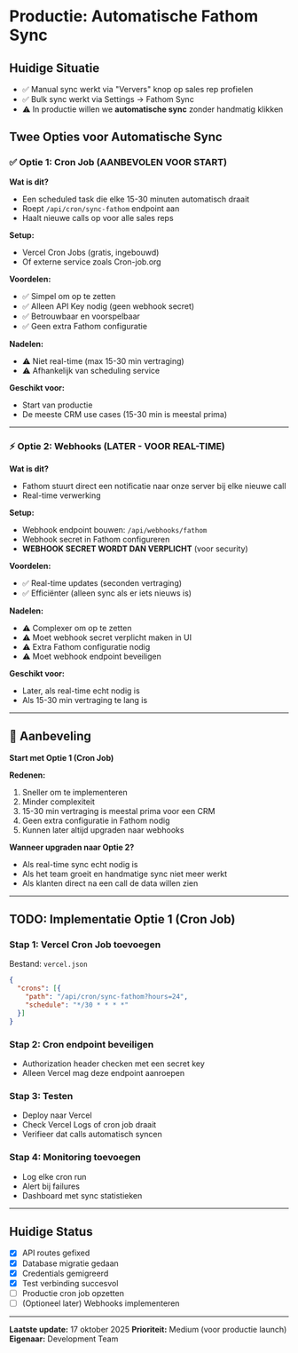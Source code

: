 # Productie: Automatische Fathom Sync

## Huidige Situatie
- ✅ Manual sync werkt via "Ververs" knop op sales rep profielen
- ✅ Bulk sync werkt via Settings → Fathom Sync
- ⚠️ In productie willen we **automatische sync** zonder handmatig klikken

## Twee Opties voor Automatische Sync

### ✅ Optie 1: Cron Job (AANBEVOLEN VOOR START)

**Wat is dit?**
- Een scheduled task die elke 15-30 minuten automatisch draait
- Roept `/api/cron/sync-fathom` endpoint aan
- Haalt nieuwe calls op voor alle sales reps

**Setup:**
- Vercel Cron Jobs (gratis, ingebouwd)
- Of externe service zoals Cron-job.org

**Voordelen:**
- ✅ Simpel om op te zetten
- ✅ Alleen API Key nodig (geen webhook secret)
- ✅ Betrouwbaar en voorspelbaar
- ✅ Geen extra Fathom configuratie

**Nadelen:**
- ⚠️ Niet real-time (max 15-30 min vertraging)
- ⚠️ Afhankelijk van scheduling service

**Geschikt voor:**
- Start van productie
- De meeste CRM use cases (15-30 min is meestal prima)

---

### ⚡ Optie 2: Webhooks (LATER - VOOR REAL-TIME)

**Wat is dit?**
- Fathom stuurt direct een notificatie naar onze server bij elke nieuwe call
- Real-time verwerking

**Setup:**
- Webhook endpoint bouwen: `/api/webhooks/fathom`
- Webhook secret in Fathom configureren
- **WEBHOOK SECRET WORDT DAN VERPLICHT** (voor security)

**Voordelen:**
- ✅ Real-time updates (seconden vertraging)
- ✅ Efficiënter (alleen sync als er iets nieuws is)

**Nadelen:**
- ⚠️ Complexer om op te zetten
- ⚠️ Moet webhook secret verplicht maken in UI
- ⚠️ Extra Fathom configuratie nodig
- ⚠️ Moet webhook endpoint beveiligen

**Geschikt voor:**
- Later, als real-time echt nodig is
- Als 15-30 min vertraging te lang is

---

## 🎯 Aanbeveling

**Start met Optie 1 (Cron Job)**

**Redenen:**
1. Sneller om te implementeren
2. Minder complexiteit
3. 15-30 min vertraging is meestal prima voor een CRM
4. Geen extra configuratie in Fathom nodig
5. Kunnen later altijd upgraden naar webhooks

**Wanneer upgraden naar Optie 2?**
- Als real-time sync echt nodig is
- Als het team groeit en handmatige sync niet meer werkt
- Als klanten direct na een call de data willen zien

---

## TODO: Implementatie Optie 1 (Cron Job)

### Stap 1: Vercel Cron Job toevoegen
Bestand: `vercel.json`
```json
{
  "crons": [{
    "path": "/api/cron/sync-fathom?hours=24",
    "schedule": "*/30 * * * *"
  }]
}
```

### Stap 2: Cron endpoint beveiligen
- Authorization header checken met een secret key
- Alleen Vercel mag deze endpoint aanroepen

### Stap 3: Testen
- Deploy naar Vercel
- Check Vercel Logs of cron job draait
- Verifieer dat calls automatisch syncen

### Stap 4: Monitoring toevoegen
- Log elke cron run
- Alert bij failures
- Dashboard met sync statistieken

---

## Huidige Status
- [x] API routes gefixed
- [x] Database migratie gedaan
- [x] Credentials gemigreerd
- [x] Test verbinding succesvol
- [ ] Productie cron job opzetten
- [ ] (Optioneel later) Webhooks implementeren

---

**Laatste update:** 17 oktober 2025
**Prioriteit:** Medium (voor productie launch)
**Eigenaar:** Development Team
